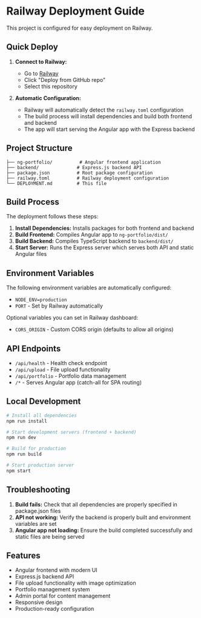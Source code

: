 # Railway Deployment Guide

This project is configured for easy deployment on Railway.

## Quick Deploy

1. **Connect to Railway:**
   - Go to [Railway](https://railway.app)
   - Click "Deploy from GitHub repo"
   - Select this repository

2. **Automatic Configuration:**
   - Railway will automatically detect the `railway.toml` configuration
   - The build process will install dependencies and build both frontend and backend
   - The app will start serving the Angular app with the Express backend

## Project Structure

```
├── ng-portfolio/          # Angular frontend application
├── backend/              # Express.js backend API
├── package.json          # Root package configuration
├── railway.toml          # Railway deployment configuration
└── DEPLOYMENT.md         # This file
```

## Build Process

The deployment follows these steps:

1. **Install Dependencies:** Installs packages for both frontend and backend
2. **Build Frontend:** Compiles Angular app to `ng-portfolio/dist/`
3. **Build Backend:** Compiles TypeScript backend to `backend/dist/`
4. **Start Server:** Runs the Express server which serves both API and static Angular files

## Environment Variables

The following environment variables are automatically configured:

- `NODE_ENV=production`
- `PORT` - Set by Railway automatically

Optional variables you can set in Railway dashboard:

- `CORS_ORIGIN` - Custom CORS origin (defaults to allow all origins)

## API Endpoints

- `/api/health` - Health check endpoint
- `/api/upload` - File upload functionality
- `/api/portfolio` - Portfolio data management
- `/*` - Serves Angular app (catch-all for SPA routing)

## Local Development

```bash
# Install all dependencies
npm run install

# Start development servers (frontend + backend)
npm run dev

# Build for production
npm run build

# Start production server
npm start
```

## Troubleshooting

1. **Build fails:** Check that all dependencies are properly specified in package.json files
2. **API not working:** Verify the backend is properly built and environment variables are set
3. **Angular app not loading:** Ensure the build completed successfully and static files are being served

## Features

- Angular frontend with modern UI
- Express.js backend API
- File upload functionality with image optimization
- Portfolio management system
- Admin portal for content management
- Responsive design
- Production-ready configuration
